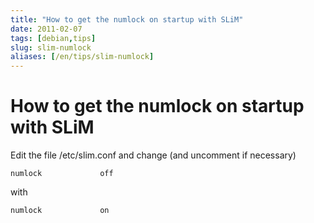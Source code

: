 ```yaml
---
title: "How to get the numlock on startup with SLiM"
date: 2011-02-07
tags: [debian,tips]
slug: slim-numlock
aliases: [/en/tips/slim-numlock]
---
```

# How to get the numlock on startup with SLiM

Edit the file /etc/slim.conf and change (and uncomment if necessary)

```
numlock             off
```

with

```
numlock             on
```





